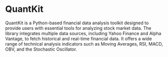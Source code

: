 # QuantKit

QuantKit is a Python-based financial data analysis toolkit designed to provide users with essential tools for analyzing stock market data. The library integrates multiple data sources, including Yahoo Finance and Alpha Vantage, to fetch historical and real-time financial data. It offers a wide range of technical analysis indicators such as Moving Averages, RSI, MACD, OBV, and the Stochastic Oscillator. 

